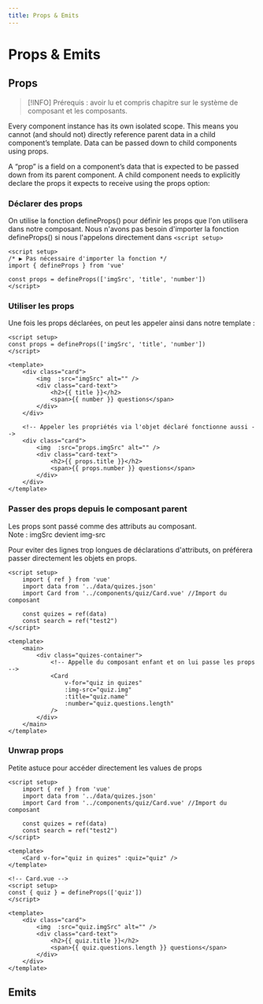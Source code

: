 ```yaml
---
title: Props & Emits
---
```


# Props & Emits

## Props

> [!INFO]
> Prérequis : avoir lu et compris chapitre sur le système de composant et les composants.

Every component instance has its own isolated scope. This means you cannot (and should not) directly reference parent data in a child component’s template. Data can be passed down to child components using props.

A “prop” is a field on a component’s data that is expected to be passed down from its parent component. A child component needs to explicitly declare the props it expects to receive using the props option:

### Déclarer des props

On utilise la fonction defineProps() pour définir les props que l'on utilisera dans notre composant.
Nous n'avons pas besoin d'importer la fonction defineProps() si nous l'appelons directement dans `<script setup>`


```vue{2}
<script setup>
/* ▶️ Pas nécessaire d'importer la fonction */
import { defineProps } from 'vue' 

const props = defineProps(['imgSrc', 'title', 'number'])
</script>
```

### Utiliser les props

Une fois les props déclarées, on peut les appeler ainsi dans notre template :

```vue{16,18,19}
<script setup>
const props = defineProps(['imgSrc', 'title', 'number'])
</script>

<template>
    <div class="card">
        <img  :src="imgSrc" alt="" /> 
        <div class="card-text">
            <h2>{{ title }}</h2>
            <span>{{ number }} questions</span>
        </div>
    </div>

    <!-- Appeler les propriétés via l'objet déclaré fonctionne aussi -->
    <div class="card">
        <img  :src="props.imgSrc" alt="" />
        <div class="card-text">
            <h2>{{ props.title }}</h2>
            <span>{{ props.number }} questions</span>
        </div>
    </div>
</template>
```

### Passer des props depuis le composant parent

Les props sont passé comme des attributs au composant.  
Note : imgSrc devient img-src

Pour eviter des lignes trop longues de déclarations d'attributs, on préférera passer directement les objets en props.

```vue{4,13,14,15,16,17,18,19}
<script setup>
    import { ref } from 'vue'
    import data from '../data/quizes.json'
    import Card from '../components/quiz/Card.vue' //Import du composant

    const quizes = ref(data)
    const search = ref("test2")
</script>

<template>
    <main>
        <div class="quizes-container">
            <!-- Appelle du composant enfant et on lui passe les props  -->
            <Card
                v-for="quiz in quizes"
                :img-src="quiz.img"
                :title="quiz.name"
                :number="quiz.questions.length"
            />
        </div>
    </main>
</template>
```
### Unwrap props

Petite astuce pour accéder directement les values de props

```vue
<script setup>
    import { ref } from 'vue'
    import data from '../data/quizes.json'
    import Card from '../components/quiz/Card.vue' //Import du composant

    const quizes = ref(data)
    const search = ref("test2")
</script>

<template>
    <Card v-for="quiz in quizes" :quiz="quiz" />
</template>
```

```vue{3}
<!-- Card.vue -->
<script setup>
const { quiz } = defineProps(['quiz'])
</script>

<template>
    <div class="card">
        <img  :src="quiz.imgSrc" alt="" />
        <div class="card-text">
            <h2>{{ quiz.title }}</h2>
            <span>{{ quiz.questions.length }} questions</span>
        </div>
    </div>
</template>
```

## Emits
